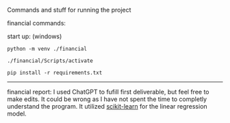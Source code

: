 Commands and stuff for running the project



financial commands:

start up:
(windows)

```python -m venv ./financial```

```./financial/Scripts/activate```

```pip install -r requirements.txt```

------
financial report:
I used ChatGPT to fufill first deliverable, but feel free to make edits. It could be wrong as I have not spent the time to completly understand the program. It utilized [scikit-learn](https://scikit-learn.org/1.5/api/sklearn.linear_model.html) for the linear regression model.
